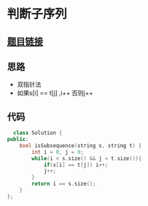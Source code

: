 # 判断子序列
## [题目链接](https://leetcode-cn.com/problems/is-subsequence/)
## 思路
- 双指针法
- 如果s[i] == t[j] ,i++ 否则j++
## 代码
```c++
  class Solution {
public:
    bool isSubsequence(string s, string t) {
        int i = 0, j = 0;
        while(i < s.size() && j < t.size()){
            if(s[i] == t[j]) i++;
            j++;
        }
        return i == s.size();
    }
};
```